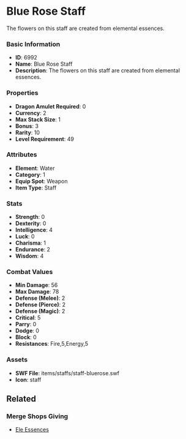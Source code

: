 # Blue Rose Staff

The flowers on this staff are created from elemental essences.

### Basic Information

- **ID**: 6992
- **Name**: Blue Rose Staff
- **Description**: The flowers on this staff are created from elemental essences.

### Properties

- **Dragon Amulet Required**: 0
- **Currency**: 2
- **Max Stack Size**: 1
- **Bonus**: 3
- **Rarity**: 10
- **Level Requirement**: 49

### Attributes

- **Element**: Water
- **Category**: 1
- **Equip Spot**: Weapon
- **Item Type**: Staff

### Stats

- **Strength**: 0
- **Dexterity**: 0
- **Intelligence**: 4
- **Luck**: 0
- **Charisma**: 1
- **Endurance**: 2
- **Wisdom**: 4

### Combat Values

- **Min Damage**: 56
- **Max Damage**: 78
- **Defense (Melee)**: 2
- **Defense (Pierce)**: 2
- **Defense (Magic)**: 2
- **Critical**: 5
- **Parry**: 0
- **Dodge**: 0
- **Block**: 0
- **Resistances**: Fire,5,Energy,5

### Assets

- **SWF File**: items/staffs/staff-bluerose.swf
- **Icon**: staff

## Related

### Merge Shops Giving

- [Ele Essences](../merge-shops/110-ele-essences.md)

